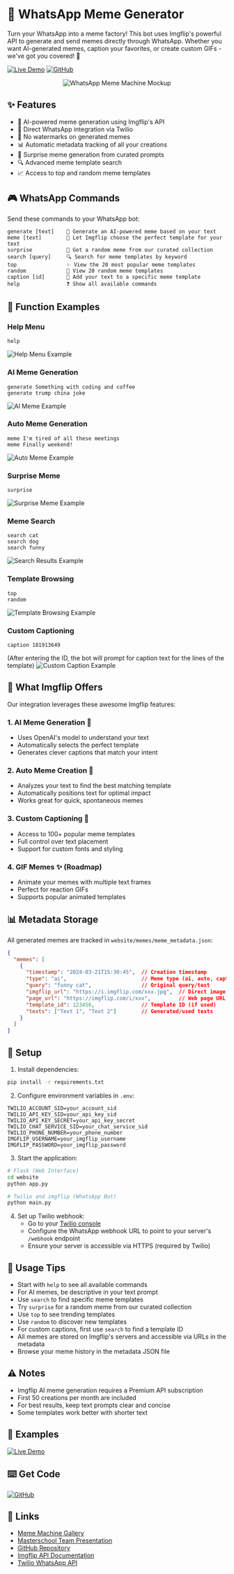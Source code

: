 # 🤖 WhatsApp Meme Generator

Turn your WhatsApp into a meme factory! This bot uses Imgflip's powerful API to generate and send memes directly through WhatsApp. Whether you want AI-generated memes, caption your favorites, or create custom GIFs - we've got you covered! 🎨

[![Live Demo](https://img.shields.io/badge/Live%20Demo-meme--machine--web.vercel.app-blue)](https://meme-machine-web.vercel.app)
[![GitHub](https://img.shields.io/badge/GitHub-Repository-green)](https://github.com/Jon-MarkHampson/WhatsApp-Hackathon)

<p align="center">
  <img src="website/static/mockup.png" alt="WhatsApp Meme Machine Mockup">
</p>

## ✨ Features
- 🧠 AI-powered meme generation using Imgflip's API
- 📱 Direct WhatsApp integration via Twilio
- 🎯 No watermarks on generated memes
- 📊 Automatic metadata tracking of all your creations
- 🎲 Surprise meme generation from curated prompts
- 🔍 Advanced meme template search
- 📈 Access to top and random meme templates

## 🎮 WhatsApp Commands

Send these commands to your WhatsApp bot:

```
generate [text]    🤖 Generate an AI-powered meme based on your text
meme [text]        🎲 Let Imgflip choose the perfect template for your text
surprise           🎁 Get a random meme from our curated collection
search [query]     🔍 Search for meme templates by keyword
top                ✨ View the 20 most popular meme templates
random             🔄 View 20 random meme templates
caption [id]       📝 Add your text to a specific meme template
help               ❓ Show all available commands
```

## 🎯 Function Examples

### Help Menu
```
help
```
![Help Menu Example](website/screenshots/help.png)

### AI Meme Generation
```
generate Something with coding and coffee
generate trump china joke
```
![AI Meme Example](website/screenshots/generate.png)

### Auto Meme Generation
```
meme I'm tired of all these meetings
meme Finally weekend!
```
![Auto Meme Example](website/screenshots/meme.png)

### Surprise Meme
```
surprise
```
![Surprise Meme Example](website/screenshots/surprise.png)

### Meme Search
```
search cat
search dog
search funny
```
![Search Results Example](website/screenshots/search.png)

### Template Browsing
```
top
random
```
![Template Browsing Example](website/screenshots/top.png)

### Custom Captioning
```
caption 181913649
```
(After entering the ID, the bot will prompt for caption text for the lines of the template)
![Custom Caption Example](website/screenshots/caption.png)



## 🎨 What Imgflip Offers

Our integration leverages these awesome Imgflip features:

### 1. AI Meme Generation 🤖
- Uses OpenAI's model to understand your text
- Automatically selects the perfect template
- Generates clever captions that match your intent

### 2. Auto Meme Creation 🎲
- Analyzes your text to find the best matching template
- Automatically positions text for optimal impact
- Works great for quick, spontaneous memes

### 3. Custom Captioning 📝
- Access to 100+ popular meme templates
- Full control over text placement
- Support for custom fonts and styling

### 4. GIF Memes ✨ (Roadmap)
- Animate your memes with multiple text frames
- Perfect for reaction GIFs
- Supports popular animated templates

## 📊 Metadata Storage

All generated memes are tracked in `website/memes/meme_metadata.json`:

```json
{
  "memes": [
    {
      "timestamp": "2024-03-21T15:30:45",  // Creation timestamp
      "type": "ai",                        // Meme type (ai, auto, caption, gif)
      "query": "funny cat",                // Original query/text
      "imgflip_url": "https://i.imgflip.com/xxx.jpg",  // Direct image URL
      "page_url": "https://imgflip.com/i/xxx",         // Web page URL
      "template_id": 123456,               // Template ID (if used)
      "texts": ["Text 1", "Text 2"]        // Generated/used texts
    }
  ]
}
```

## 🚀 Setup

1. Install dependencies:
```bash
pip install -r requirements.txt
```

2. Configure environment variables in `.env`:
```
TWILIO_ACCOUNT_SID=your_account_sid
TWILIO_API_KEY_SID=your_api_key_sid
TWILIO_API_KEY_SECRET=your_api_key_secret
TWILIO_CHAT_SERVICE_SID=your_chat_service_sid
TWILIO_PHONE_NUMBER=your_phone_number
IMGFLIP_USERNAME=your_imgflip_username
IMGFLIP_PASSWORD=your_imgflip_password
```

3. Start the application:
```bash
# Flask (Web Interface)
cd website
python app.py

# Twilio and imgflip (WhatsApp Bot)
python main.py
```

4. Set up Twilio webhook:
   - Go to your [Twilio console](https://console.twilio.com)
   - Configure the WhatsApp webhook URL to point to your server's `/webhook` endpoint
   - Ensure your server is accessible via HTTPS (required by Twilio)

## 📝 Usage Tips
- Start with `help` to see all available commands
- For AI memes, be descriptive in your text prompt
- Use `search` to find specific meme templates
- Try `surprise` for a random meme from our curated collection
- Use `top` to see trending templates
- Use `random` to discover new templates
- For custom captions, first use `search` to find a template ID
- All memes are stored on Imgflip's servers and accessible via URLs in the metadata
- Browse your meme history in the metadata JSON file

## ⚠️ Notes
- Imgflip AI meme generation requires a Premium API subscription
- First 50 creations per month are included
- For best results, keep text prompts clear and concise
- Some templates work better with shorter text

## 📸 Examples
[![Live Demo](https://img.shields.io/badge/Live%20Demo-meme--machine--web.vercel.app-blue)](https://meme-machine-web.vercel.app)

## ⌨️ Get Code
[![GitHub](https://img.shields.io/badge/GitHub-Repository-green)](https://github.com/Jon-MarkHampson/WhatsApp-Hackathon)

## 🔗 Links
- [Meme Machine Gallery](https://meme-machine-web.vercel.app)
- [Masterschool Team Presentation](https://meme-machine-web.vercel.app/presentation/1)
- [GitHub Repository](https://github.com/Jon-MarkHampson/WhatsApp-Hackathon)
- [Imgflip API Documentation](https://imgflip.com/api)
- [Twilio WhatsApp API](https://www.twilio.com/whatsapp)
